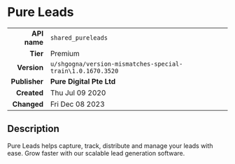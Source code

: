 # Pure Leads
| | |
|-:|-|
|**API name**|`shared_pureleads`|
|**Tier**|Premium|
|**Version**|`u/shgogna/version-mismatches-special-train\1.0.1670.3520`|
|**Publisher**|**Pure Digital Pte Ltd**|
|**Created**|Thu Jul 09 2020|
|**Changed**|Fri Dec 08 2023|

## Description
Pure Leads helps capture, track, distribute and manage your leads with ease. Grow faster with our scalable lead generation software.
